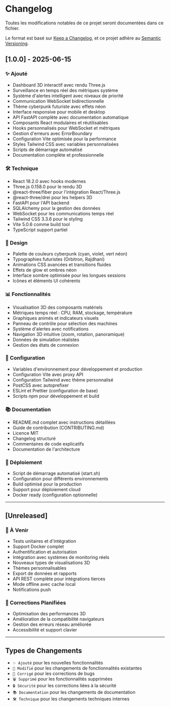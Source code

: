 # Changelog

Toutes les modifications notables de ce projet seront documentées dans ce fichier.

Le format est basé sur [Keep a Changelog](https://keepachangelog.com/en/1.0.0/),
et ce projet adhère au [Semantic Versioning](https://semver.org/spec/v2.0.0.html).

## [1.0.0] - 2025-06-15

### ✨ Ajouté
- Dashboard 3D interactif avec rendu Three.js
- Surveillance en temps réel des métriques système
- Système d'alertes intelligent avec niveaux de priorité
- Communication WebSocket bidirectionnelle
- Thème cyberpunk futuriste avec effets néon
- Interface responsive pour mobile et desktop
- API FastAPI complète avec documentation automatique
- Composants React modulaires et réutilisables
- Hooks personnalisés pour WebSocket et métriques
- Gestion d'erreurs avec ErrorBoundary
- Configuration Vite optimisée pour la performance
- Styles Tailwind CSS avec variables personnalisées
- Scripts de démarrage automatisé
- Documentation complète et professionnelle

### 🛠️ Technique
- React 18.2.0 avec hooks modernes
- Three.js 0.158.0 pour le rendu 3D
- @react-three/fiber pour l'intégration React/Three.js
- @react-three/drei pour les helpers 3D
- FastAPI pour l'API backend
- SQLAlchemy pour la gestion des données
- WebSocket pour les communications temps réel
- Tailwind CSS 3.3.6 pour le styling
- Vite 5.0.6 comme build tool
- TypeScript support partiel

### 🎨 Design
- Palette de couleurs cyberpunk (cyan, violet, vert néon)
- Typographies futuristes (Orbitron, Rajdhani)
- Animations CSS avancées et transitions fluides
- Effets de glow et ombres néon
- Interface sombre optimisée pour les longues sessions
- Icônes et éléments UI cohérents

### 📊 Fonctionnalités
- Visualisation 3D des composants matériels
- Métriques temps réel : CPU, RAM, stockage, température
- Graphiques animés et indicateurs visuels
- Panneau de contrôle pour sélection des machines
- Système d'alertes avec notifications
- Navigation 3D intuitive (zoom, rotation, panoramique)
- Données de simulation réalistes
- Gestion des états de connexion

### 🔧 Configuration
- Variables d'environnement pour développement et production
- Configuration Vite avec proxy API
- Configuration Tailwind avec thème personnalisé
- PostCSS avec autoprefixer
- ESLint et Prettier (configuration de base)
- Scripts npm pour développement et build

### 📚 Documentation
- README.md complet avec instructions détaillées
- Guide de contribution (CONTRIBUTING.md)
- Licence MIT
- Changelog structuré
- Commentaires de code explicatifs
- Documentation de l'architecture

### 🚀 Déploiement
- Script de démarrage automatisé (start.sh)
- Configuration pour différents environnements
- Build optimisé pour la production
- Support pour déploiement cloud
- Docker ready (configuration optionnelle)

---

## [Unreleased]

### 🎯 À Venir
- Tests unitaires et d'intégration
- Support Docker complet
- Authentification et autorisation
- Intégration avec systèmes de monitoring réels
- Nouveaux types de visualisations 3D
- Thèmes personnalisables
- Export de données et rapports
- API REST complète pour intégrations tierces
- Mode offline avec cache local
- Notifications push

### 🐛 Corrections Planifiées
- Optimisation des performances 3D
- Amélioration de la compatibilité navigateurs
- Gestion des erreurs réseau améliorée
- Accessibilité et support clavier

---

## Types de Changements

- `✨ Ajouté` pour les nouvelles fonctionnalités
- `🔧 Modifié` pour les changements de fonctionnalités existantes
- `🐛 Corrigé` pour les corrections de bugs
- `🗑️ Supprimé` pour les fonctionnalités supprimées
- `🔒 Sécurité` pour les corrections liées à la sécurité
- `📚 Documentation` pour les changements de documentation
- `🛠️ Technique` pour les changements techniques internes